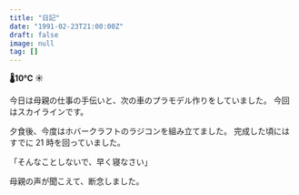 ```yaml
---
title: "日記"
date: "1991-02-23T21:00:00Z"
draft: false
image: null
tag: []
---
```


__🌡10℃ ☀__

今日は母親の仕事の手伝いと、次の車のプラモデル作りをしていました。
今回はスカイラインです。

夕食後、今度はホバークラフトのラジコンを組み立てました。
完成した頃にはすでに 21 時を回っていました。

「そんなことしないで、早く寝なさい」

母親の声が聞こえて、断念しました。
